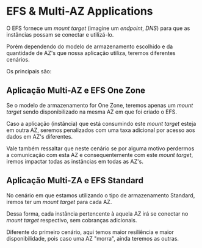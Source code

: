 # EFS & Multi-AZ Applications

O EFS fornece um *mount target* (imagine um *endpoint*, *DNS*) para que as instâncias possam se conectar e utilizá-lo.

Porém dependendo do modelo de armazenamento escolhido e da quantidade de AZ's que nossa aplicação utiliza, teremos diferentes cenários.

Os principais são:  

## Aplicação Multi-AZ e EFS One Zone

Se o modelo de armazenamento for One Zone, teremos apenas um *mount target* sendo disponibilizado na mesma AZ em que foi criado o EFS.

Caso a aplicação (instância) que está consumindo este *mount target* esteja em outra AZ, seremos penalizados com uma taxa adicional por acesso aos dados em AZ's diferentes.

Vale também ressaltar que neste cenário se por alguma motivo perdermos a comunicação com esta AZ e consequentemente com este *mount target*, iremos impactar todas as instâncias em todas as AZ's.

## Aplicação Multi-ZA e EFS Standard

No cenário em que estamos utilizando o tipo de armazenamento Standard, iremos ter um *mount target* para cada AZ.

Dessa forma, cada instância pertencente à aquela AZ irá se conectar no *mount target* respectivo, sem cobranças adicionais.

Diferente do primeiro cenário, aqui temos maior resiliência e maior disponibilidade, pois caso uma AZ "morra", ainda teremos as outras.